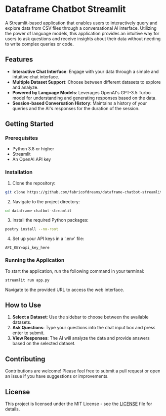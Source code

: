 # Dataframe Chatbot Streamlit

A Streamlit-based application that enables users to interactively query and explore data from CSV files through a conversational AI interface. Utilizing the power of language models, this application provides an intuitive way for users to ask questions and receive insights about their data without needing to write complex queries or code.

## Features

- **Interactive Chat Interface**: Engage with your data through a simple and intuitive chat interface.
- **Multiple Dataset Support**: Choose between different datasets to explore and analyze.
- **Powered by Language Models**: Leverages OpenAI's GPT-3.5 Turbo model for understanding and generating responses based on the data.
- **Session-based Conversation History**: Maintains a history of your queries and the AI's responses for the duration of the session.

## Getting Started

### Prerequisites

- Python 3.8 or higher
- Streamlit
- An OpenAI API key

### Installation

1. Clone the repository:

```bash
git clone https://github.com/fabricofdreams/dataframe-chatbot-streamlit.git
```

2. Navigate to the project directory:

```bash
cd dataframe-chatbot-streamlit
```

3. Install the required Python packages:

```bash
poetry install --no-root
```

4. Set up your API keys in a '.env' file:

```plaintext
API_KEY=api_key_here
```

### Running the Application

To start the application, run the following command in your terminal:

```bash
streamlit run app.py
```

Navigate to the provided URL to access the web interface.

## How to Use

1. **Select a Dataset**: Use the sidebar to choose between the available datasets.
2. **Ask Questions**: Type your questions into the chat input box and press enter to submit.
3. **View Responses**: The AI will analyze the data and provide answers based on the selected dataset.

## Contributing

Contributions are welcome! Please feel free to submit a pull request or open an issue if you have suggestions or improvements.

## License

This project is licensed under the MIT License - see the [LICENSE](LICENSE) file for details.

```

```
